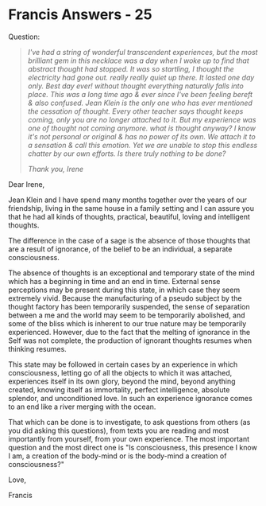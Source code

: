 # Francis Answers - 25

Question:

>_I've had a string of wonderful transcendent experiences, but the most brilliant gem in this necklace was a day when I woke up to find that abstract thought had stopped. It was so startling, I thought the electricity had gone out. really really quiet up there. It lasted one day only. Best day ever! without thought everything naturally falls into place. This was a long time ago & ever since I've been feeling bereft & also confused. Jean Klein is the only one who has ever mentioned the cessation of thought. Every other teacher says thought keeps coming, only you are no longer attached to it. But my experience was one of thought not coming anymore. what is thought anyway? I know it's not personal or original & has no power of its own. We attach it to a sensation & call this emotion. Yet we are unable to stop this endless chatter by our own efforts. Is there truly nothing to be done?_
>
>_Thank you, Irene_

Dear Irene,

Jean Klein and I have spend many months together over the years of our friendship, living in the same house in a family setting and I can assure you that he had all kinds of thoughts, practical, beautiful, loving and intelligent thoughts.

The difference in the case of a sage is the absence of those thoughts that are a result of ignorance, of the belief to be an individual, a separate consciousness.

The absence of thoughts is an exceptional and temporary state of the mind which has a beginning in time and an end in time. External sense perceptions may be present during this state, in which case they seem extremely vivid. Because the manufacturing of a pseudo subject by the thought factory has been temporarily suspended, the sense of separation between a me and the world may seem to be temporarily abolished, and some of the bliss which is inherent to our true nature may be temporarily experienced. However, due to the fact that the melting of ignorance in the Self was not complete, the production of ignorant thoughts resumes when thinking resumes.

This state may be followed in certain cases by an experience in which consciousness, letting go of all the objects to which it was attached, experiences itself in its own glory, beyond the mind, beyond anything created, knowing itself as immortality, perfect intelligence, absolute splendor, and unconditioned love. In such an experience ignorance comes to an end like a river merging with the ocean.

That which can be done is to investigate, to ask questions from others (as you did asking this questions), from texts you are reading and most importantly from yourself, from your own experience. The most important question and the most direct one is "Is consciousness, this presence I know I am, a creation of the body-mind or is the body-mind a creation of consciousness?"

Love,

Francis

